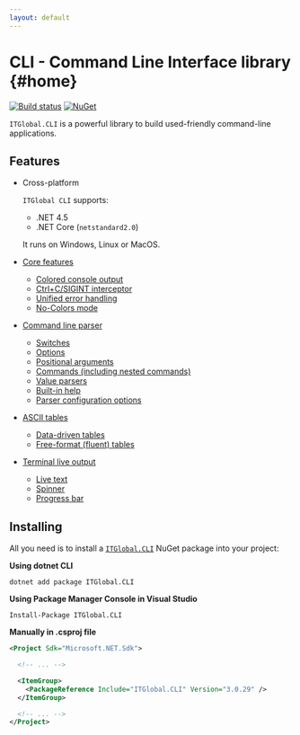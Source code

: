 ```yaml
---
layout: default
---
```

# CLI - Command Line Interface library {#home}

[![Build status](https://ci.appveyor.com/api/projects/status/l3v4nu7dcra3o8nd/branch/master?svg=true)](https://ci.appveyor.com/project/itgloballlc/cli/branch/master)
[![NuGet](https://img.shields.io/nuget/v/ITGlobal.CLI.svg)](https://www.nuget.org/packages/ITGlobal.CLI/)

`ITGlobal.CLI` is a powerful library to build used-friendly command-line applications.

## Features

* Cross-platform

  `ITGlobal CLI` supports:

  * .NET 4.5
  * .NET Core (`netstandard2.0`)

  It runs on Windows, Linux or MacOS.

* [Core features](core)
  * [Colored console output](core#colors)
  * [Ctrl+C/SIGINT interceptor](core#ctrl-c)
  * [Unified error handling](core#errors)
  * [No-Colors mode](core#no-colors)
* [Command line parser](parser)
  * [Switches](parser/switches)
  * [Options](parser/options)
  * [Positional arguments](parser/arguments)  
  * [Commands (including nested commands)](parser/commands)
  * [Value parsers](parser/values)
  * [Built-in help](parser/help)
  * [Parser configuration options](parser/config)
* [ASCII tables](table)
  * [Data-driven tables](table/data-driven)
  * [Free-format (fluent) tables](table/fluent)
* [Terminal live output](live)
  * [Live text](live#live-text)
  * [Spinner](live#spinner)
  * [Progress bar](live#progress-bar)

## Installing

All you need is to install a [`ITGlobal.CLI`](https://www.nuget.org/packages/ITGlobal.CLI/) NuGet package into your project:

**Using dotnet CLI**

```shell
dotnet add package ITGlobal.CLI
```

**Using Package Manager Console in Visual Studio**

```shell
Install-Package ITGlobal.CLI
```

**Manually in .csproj file**

```xml
<Project Sdk="Microsoft.NET.Sdk">

  <!-- ... -->

  <ItemGroup>
    <PackageReference Include="ITGlobal.CLI" Version="3.0.29" />
  </ItemGroup>

  <!-- ... -->
</Project>
```
